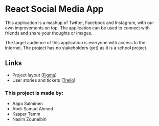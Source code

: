 # React Social Media App
This application is a mashup of Twitter, Facebook and Instagram, with our own improvements on top. The application can be used to connect with friends and share your thoughts or images.


The target audience of this application is everyone with access to the internet. The project has no stakeholders (yet) as it is a school project. 

## Links
* Project layout ([Figma](https://www.figma.com/file/GWLAgetNmOWJUHO7GknHpy/Low-fidelity-prototype?type=design&node-id=20%3A69&mode=design&t=0xm4ZNxp9culfnMv-1))
* User stories and tickets ([Trello](https://trello.com/b/kJxeYvfT/web-dev-group-9))


### This project is made by:
- Aapo Salminen
- Abdi-Samad Ahmed
- Kasper Tamm
- Nasim Zouneibiri